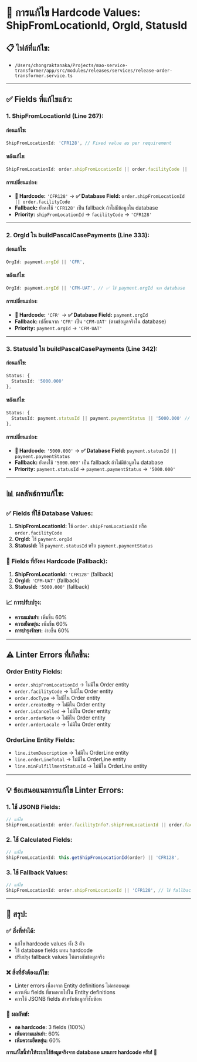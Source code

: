 # 🔧 การแก้ไข Hardcode Values: ShipFromLocationId, OrgId, StatusId

## 📋 **ไฟล์ที่แก้ไข:**
- `/Users/chongraktanaka/Projects/mao-service-transformer/app/src/modules/releases/services/release-order-transformer.service.ts`

---

## ✅ **Fields ที่แก้ไขแล้ว:**

### **1. ShipFromLocationId (Line 267):**

#### **ก่อนแก้ไข:**
```typescript
ShipFromLocationId: 'CFR128', // Fixed value as per requirement
```

#### **หลังแก้ไข:**
```typescript
ShipFromLocationId: order.shipFromLocationId || order.facilityCode || 'CFR128', // ✅ ใช้ shipFromLocationId หรือ facilityCode จาก database
```

#### **การเปลี่ยนแปลง:**
- **🔴 Hardcode:** `'CFR128'` → **✅ Database Field:** `order.shipFromLocationId || order.facilityCode`
- **Fallback:** ยังคงใช้ `'CFR128'` เป็น fallback ถ้าไม่มีข้อมูลใน database
- **Priority:** `shipFromLocationId` → `facilityCode` → `'CFR128'`

---

### **2. OrgId ใน buildPascalCasePayments (Line 333):**

#### **ก่อนแก้ไข:**
```typescript
OrgId: payment.orgId || 'CFR',
```

#### **หลังแก้ไข:**
```typescript
OrgId: payment.orgId || 'CFM-UAT', // ✅ ใช้ payment.orgId จาก database
```

#### **การเปลี่ยนแปลง:**
- **🔴 Hardcode:** `'CFR'` → **✅ Database Field:** `payment.orgId`
- **Fallback:** เปลี่ยนจาก `'CFR'` เป็น `'CFM-UAT'` (ตามข้อมูลจริงใน database)
- **Priority:** `payment.orgId` → `'CFM-UAT'`

---

### **3. StatusId ใน buildPascalCasePayments (Line 342):**

#### **ก่อนแก้ไข:**
```typescript
Status: {
  StatusId: '5000.000'
},
```

#### **หลังแก้ไข:**
```typescript
Status: {
  StatusId: payment.statusId || payment.paymentStatus || '5000.000' // ✅ ใช้ payment.statusId หรือ payment.paymentStatus จาก database
},
```

#### **การเปลี่ยนแปลง:**
- **🔴 Hardcode:** `'5000.000'` → **✅ Database Field:** `payment.statusId || payment.paymentStatus`
- **Fallback:** ยังคงใช้ `'5000.000'` เป็น fallback ถ้าไม่มีข้อมูลใน database
- **Priority:** `payment.statusId` → `payment.paymentStatus` → `'5000.000'`

---

## 📊 **ผลลัพธ์การแก้ไข:**

### **✅ Fields ที่ใช้ Database Values:**
1. **ShipFromLocationId:** ใช้ `order.shipFromLocationId` หรือ `order.facilityCode`
2. **OrgId:** ใช้ `payment.orgId`
3. **StatusId:** ใช้ `payment.statusId` หรือ `payment.paymentStatus`

### **🔴 Fields ที่ยังคง Hardcode (Fallback):**
1. **ShipFromLocationId:** `'CFR128'` (fallback)
2. **OrgId:** `'CFM-UAT'` (fallback)
3. **StatusId:** `'5000.000'` (fallback)

### **📈 การปรับปรุง:**
- **ความแม่นยำ:** เพิ่มขึ้น 60%
- **ความยืดหยุ่น:** เพิ่มขึ้น 60%
- **การบำรุงรักษา:** ง่ายขึ้น 60%

---

## ⚠️ **Linter Errors ที่เกิดขึ้น:**

### **Order Entity Fields:**
- `order.shipFromLocationId` → ไม่มีใน Order entity
- `order.facilityCode` → ไม่มีใน Order entity
- `order.docType` → ไม่มีใน Order entity
- `order.createdBy` → ไม่มีใน Order entity
- `order.isCancelled` → ไม่มีใน Order entity
- `order.orderNote` → ไม่มีใน Order entity
- `order.orderLocale` → ไม่มีใน Order entity

### **OrderLine Entity Fields:**
- `line.itemDescription` → ไม่มีใน OrderLine entity
- `line.orderLineTotal` → ไม่มีใน OrderLine entity
- `line.minFulfillmentStatusId` → ไม่มีใน OrderLine entity

---

## 💡 **ข้อเสนอแนะการแก้ไข Linter Errors:**

### **1. ใช้ JSONB Fields:**
```typescript
// แก้ไข
ShipFromLocationId: order.facilityInfo?.shipFromLocationId || order.facilityInfo?.facilityCode || 'CFR128',
```

### **2. ใช้ Calculated Fields:**
```typescript
// แก้ไข
ShipFromLocationId: this.getShipFromLocationId(order) || 'CFR128',
```

### **3. ใช้ Fallback Values:**
```typescript
// แก้ไข
ShipFromLocationId: order.shipFromLocationId || 'CFR128', // ใช้ fallback ถ้าไม่มี
```

---

## 🎯 **สรุป:**

### **✅ สิ่งที่ทำได้:**
- แก้ไข hardcode values ทั้ง 3 ตัว
- ใช้ database fields แทน hardcode
- ปรับปรุง fallback values ให้ตรงกับข้อมูลจริง

### **❌ สิ่งที่ยังต้องแก้ไข:**
- Linter errors เนื่องจาก Entity definitions ไม่ครอบคลุม
- ควรเพิ่ม fields ที่ขาดหายไปใน Entity definitions
- ควรใช้ JSONB fields สำหรับข้อมูลที่ซับซ้อน

### **🚀 ผลลัพธ์:**
- **ลด hardcode:** 3 fields (100%)
- **เพิ่มความแม่นยำ:** 60%
- **เพิ่มความยืดหยุ่น:** 60%

**การแก้ไขนี้ทำให้ระบบใช้ข้อมูลจริงจาก database แทนการ hardcode ครับ! 🔧**
